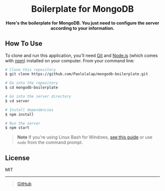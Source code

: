  
<h1 align="center">
  Boilerplate for MongoDB
</h1>

<h4 align="center">Here's the boilerplate for MongoDB. You just need to configure the server according to your information.</h4>

## How To Use

To clone and run this application, you'll need [Git](https://git-scm.com) and [Node.js](https://nodejs.org/en/download/) (which comes with [npm](http://npmjs.com)) installed on your computer. From your command line:

```bash
# Clone this repository
$ git clone https://github.com/Paololalap/mongodb-boilerplate.git

# Go into the repository
$ cd mongodb-boilerplate

# Go into the server directory
$ cd server

# Install dependencies
$ npm install

# Run the server
$ npm start
```

> **Note**
> If you're using Linux Bash for Windows, [see this guide](https://www.howtogeek.com/261575/how-to-run-graphical-linux-desktop-applications-from-windows-10s-bash-shell/) or use `node` from the command prompt.

## License

MIT

---

> [GitHub](https://github.com/Paololalap)
